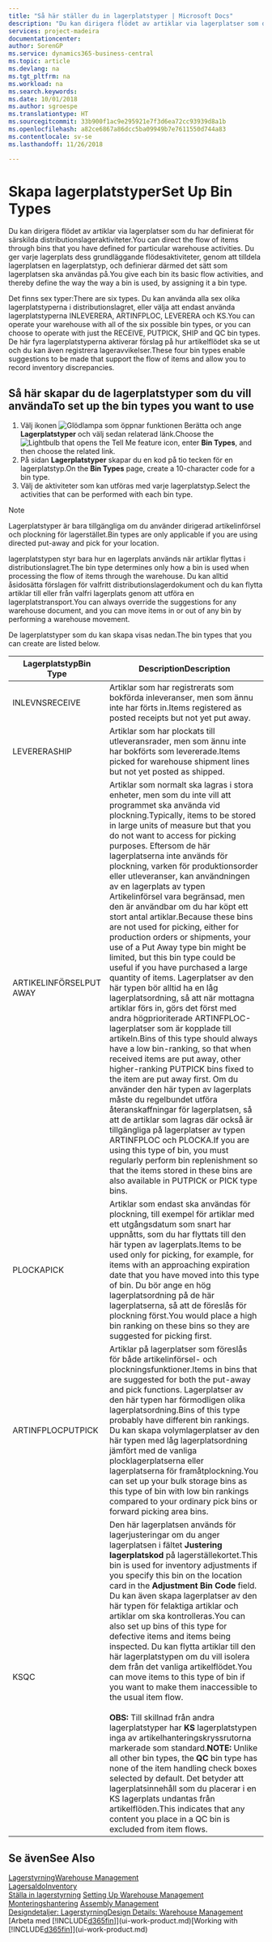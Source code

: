 ```yaml
---
title: "Så här ställer du in lagerplatstyper | Microsoft Docs"
description: "Du kan dirigera flödet av artiklar via lagerplatser som du har definierat för särskilda distributionslageraktiviteter. Du ger varje lagerplats dess grundläggande flödesaktiviteter, genom att tilldela lagerplatsen en lagerplatstyp, och definierar därmed det sätt som lagerplatsen ska användas på."
services: project-madeira
documentationcenter: 
author: SorenGP
ms.service: dynamics365-business-central
ms.topic: article
ms.devlang: na
ms.tgt_pltfrm: na
ms.workload: na
ms.search.keywords: 
ms.date: 10/01/2018
ms.author: sgroespe
ms.translationtype: HT
ms.sourcegitcommit: 33b900f1ac9e295921e7f3d6ea72cc93939d8a1b
ms.openlocfilehash: a82ce6867a86dcc5ba09949b7e7611550d744a83
ms.contentlocale: sv-se
ms.lasthandoff: 11/26/2018

---
```

# <a name="set-up-bin-types"></a><span data-ttu-id="ace06-104">Skapa lagerplatstyper</span><span class="sxs-lookup"><span data-stu-id="ace06-104">Set Up Bin Types</span></span>
<span data-ttu-id="ace06-105">Du kan dirigera flödet av artiklar via lagerplatser som du har definierat för särskilda distributionslageraktiviteter.</span><span class="sxs-lookup"><span data-stu-id="ace06-105">You can direct the flow of items through bins that you have defined for particular warehouse activities.</span></span> <span data-ttu-id="ace06-106">Du ger varje lagerplats dess grundläggande flödesaktiviteter, genom att tilldela lagerplatsen en lagerplatstyp, och definierar därmed det sätt som lagerplatsen ska användas på.</span><span class="sxs-lookup"><span data-stu-id="ace06-106">You give each bin its basic flow activities, and thereby define the way the way a bin is used, by assigning it a bin type.</span></span>  

<span data-ttu-id="ace06-107">Det finns sex typer:</span><span class="sxs-lookup"><span data-stu-id="ace06-107">There are six types.</span></span> <span data-ttu-id="ace06-108">Du kan använda alla sex olika lagerplatstyperna i distributionslagret, eller välja att endast använda lagerplatstyperna INLEVERERA, ARTINFPLOC, LEVERERA och KS.</span><span class="sxs-lookup"><span data-stu-id="ace06-108">You can operate your warehouse with all of the six possible bin types, or you can choose to operate with just the RECEIVE, PUTPICK, SHIP and QC bin types.</span></span> <span data-ttu-id="ace06-109">De här fyra lagerplatstyperna aktiverar förslag på hur artikelflödet ska se ut och du kan även registrera lageravvikelser.</span><span class="sxs-lookup"><span data-stu-id="ace06-109">These four bin types enable suggestions to be made that support the flow of items and allow you to record inventory discrepancies.</span></span>  

## <a name="to-set-up-the-bin-types-you-want-to-use"></a><span data-ttu-id="ace06-110">Så här skapar du de lagerplatstyper som du vill använda</span><span class="sxs-lookup"><span data-stu-id="ace06-110">To set up the bin types you want to use</span></span>  
1.  <span data-ttu-id="ace06-111">Välj ikonen ![Glödlampa som öppnar funktionen Berätta](media/ui-search/search_small.png "Berätta vad du vill göra") och ange **Lagerplatstyper** och välj sedan relaterad länk.</span><span class="sxs-lookup"><span data-stu-id="ace06-111">Choose the ![Lightbulb that opens the Tell Me feature](media/ui-search/search_small.png "Tell me what you want to do") icon, enter **Bin Types**, and then choose the related link.</span></span>  
2.  <span data-ttu-id="ace06-112">På sidan **Lagerplatstyper** skapar du en kod på tio tecken för en lagerplatstyp.</span><span class="sxs-lookup"><span data-stu-id="ace06-112">On the **Bin Types** page, create a 10-character code for a bin type.</span></span>  
3.  <span data-ttu-id="ace06-113">Välj de aktiviteter som kan utföras med varje lagerplatstyp.</span><span class="sxs-lookup"><span data-stu-id="ace06-113">Select the activities that can be performed with each bin type.</span></span>  

> [!NOTE]  
>  <span data-ttu-id="ace06-114">Lagerplatstyper är bara tillgängliga om du använder dirigerad artikelinförsel och plockning för lagerstället.</span><span class="sxs-lookup"><span data-stu-id="ace06-114">Bin types are only applicable if you are using directed put-away and pick for your location.</span></span>  

<span data-ttu-id="ace06-115">lagerplatstypen styr bara hur en lagerplats används när artiklar flyttas i distributionslagret.</span><span class="sxs-lookup"><span data-stu-id="ace06-115">The bin type determines only how a bin is used when processing the flow of items through the warehouse.</span></span> <span data-ttu-id="ace06-116">Du kan alltid åsidosätta förslagen för valfritt distributionslagerdokument och du kan flytta artiklar till eller från valfri lagerplats genom att utföra en lagerplatstransport.</span><span class="sxs-lookup"><span data-stu-id="ace06-116">You can always override the suggestions for any warehouse document, and you can move items in or out of any bin by performing a warehouse movement.</span></span>  

<span data-ttu-id="ace06-117">De lagerplatstyper som du kan skapa visas nedan.</span><span class="sxs-lookup"><span data-stu-id="ace06-117">The bin types that you can create are listed below.</span></span>  

|<span data-ttu-id="ace06-118">Lagerplatstyp</span><span class="sxs-lookup"><span data-stu-id="ace06-118">Bin Type</span></span>|<span data-ttu-id="ace06-119">Description</span><span class="sxs-lookup"><span data-stu-id="ace06-119">Description</span></span>|  
|------------------|---------------------------------------|  
|<span data-ttu-id="ace06-120">INLEVNS</span><span class="sxs-lookup"><span data-stu-id="ace06-120">RECEIVE</span></span>|<span data-ttu-id="ace06-121">Artiklar som har registrerats som bokförda inleveranser, men som ännu inte har förts in.</span><span class="sxs-lookup"><span data-stu-id="ace06-121">Items registered as posted receipts but not yet put away.</span></span>|  
|<span data-ttu-id="ace06-122">LEVERERA</span><span class="sxs-lookup"><span data-stu-id="ace06-122">SHIP</span></span>|<span data-ttu-id="ace06-123">Artiklar som har plockats till utleveransrader, men som ännu inte har bokförts som levererade.</span><span class="sxs-lookup"><span data-stu-id="ace06-123">Items picked for warehouse shipment lines but not yet posted as shipped.</span></span>|  
|<span data-ttu-id="ace06-124">ARTIKELINFÖRSEL</span><span class="sxs-lookup"><span data-stu-id="ace06-124">PUT AWAY</span></span>|<span data-ttu-id="ace06-125">Artiklar som normalt ska lagras i stora enheter, men som du inte vill att programmet ska använda vid plockning.</span><span class="sxs-lookup"><span data-stu-id="ace06-125">Typically, items to be stored in large units of measure but that you do not want to access for picking purposes.</span></span> <span data-ttu-id="ace06-126">Eftersom de här lagerplatserna inte används för plockning, varken för produktionsorder eller utleveranser, kan användningen av en lagerplats av typen Artikelinförsel vara begränsad, men den är användbar om du har köpt ett stort antal artiklar.</span><span class="sxs-lookup"><span data-stu-id="ace06-126">Because these bins are not used for picking, either for production orders or shipments, your use of a Put Away type bin might be limited, but this bin type could be useful if you have purchased a large quantity of items.</span></span> <span data-ttu-id="ace06-127">Lagerplatser av den här typen bör alltid ha en låg lagerplatsordning, så att när mottagna artiklar förs in, görs det först med andra högprioriterade ARTINFPLOC-lagerplatser som är kopplade till artikeln.</span><span class="sxs-lookup"><span data-stu-id="ace06-127">Bins of this type should always have a low bin-ranking, so that when received items are put away, other higher-ranking PUTPICK bins fixed to the item are put away first.</span></span> <span data-ttu-id="ace06-128">Om du använder den här typen av lagerplats måste du regelbundet utföra återanskaffningar för lagerplatsen, så att de artiklar som lagras där också är tillgängliga på lagerplatser av typen ARTINFPLOC och PLOCKA.</span><span class="sxs-lookup"><span data-stu-id="ace06-128">If you are using this type of bin, you must regularly perform bin replenishment so that the items stored in these bins are also available in PUTPICK or PICK type bins.</span></span>|  
|<span data-ttu-id="ace06-129">PLOCKA</span><span class="sxs-lookup"><span data-stu-id="ace06-129">PICK</span></span>|<span data-ttu-id="ace06-130">Artiklar som endast ska användas för plockning, till exempel för artiklar med ett utgångsdatum som snart har uppnåtts, som du har flyttats till den här typen av lagerplats.</span><span class="sxs-lookup"><span data-stu-id="ace06-130">Items to be used only for picking, for example, for items with an approaching expiration date that you have moved into this type of bin.</span></span> <span data-ttu-id="ace06-131">Du bör ange en hög lagerplatsordning på de här lagerplatserna, så att de föreslås för plockning först.</span><span class="sxs-lookup"><span data-stu-id="ace06-131">You would place a high bin ranking on these bins so they are suggested for picking first.</span></span>|  
|<span data-ttu-id="ace06-132">ARTINFPLOC</span><span class="sxs-lookup"><span data-stu-id="ace06-132">PUTPICK</span></span>|<span data-ttu-id="ace06-133">Artiklar på lagerplatser som föreslås för både artikelinförsel- och plockningsfunktioner.</span><span class="sxs-lookup"><span data-stu-id="ace06-133">Items in bins that are suggested for both the put-away and pick functions.</span></span> <span data-ttu-id="ace06-134">Lagerplatser av den här typen har förmodligen olika lagerplatsordning.</span><span class="sxs-lookup"><span data-stu-id="ace06-134">Bins of this type probably have different bin rankings.</span></span> <span data-ttu-id="ace06-135">Du kan skapa volymlagerplatser av den här typen med låg lagerplatsordning jämfört med de vanliga plocklagerplatserna eller lagerplatserna för framåtplockning.</span><span class="sxs-lookup"><span data-stu-id="ace06-135">You can set up your bulk storage bins as this type of bin with low bin rankings compared to your ordinary pick bins or forward picking area bins.</span></span>|  
|<span data-ttu-id="ace06-136">KS</span><span class="sxs-lookup"><span data-stu-id="ace06-136">QC</span></span>|<span data-ttu-id="ace06-137">Den här lagerplatsen används för lagerjusteringar om du anger lagerplatsen i fältet **Justering lagerplatskod** på lagerställekortet.</span><span class="sxs-lookup"><span data-stu-id="ace06-137">This bin is used for inventory adjustments if you specify this bin on the location card in the **Adjustment Bin Code** field.</span></span> <span data-ttu-id="ace06-138">Du kan även skapa lagerplatser av den här typen för felaktiga artiklar och artiklar om ska kontrolleras.</span><span class="sxs-lookup"><span data-stu-id="ace06-138">You can also set up bins of this type for defective items and items being inspected.</span></span> <span data-ttu-id="ace06-139">Du kan flytta artiklar till den här lagerplatstypen om du vill isolera dem från det vanliga artikelflödet.</span><span class="sxs-lookup"><span data-stu-id="ace06-139">You can move items to this type of bin if you want to make them inaccessible to the usual item flow.</span></span><br /><br /> <span data-ttu-id="ace06-140">**OBS:** Till skillnad från andra lagerplatstyper har **KS** lagerplatstypen inga av artikelhanteringskryssrutorna markerade som standard.</span><span class="sxs-lookup"><span data-stu-id="ace06-140">**NOTE:** Unlike all other bin types, the **QC** bin type has none of the item handling check boxes selected by default.</span></span> <span data-ttu-id="ace06-141">Det betyder att lagerplatsinnehåll som du placerar i en KS lagerplats undantas från artikelflöden.</span><span class="sxs-lookup"><span data-stu-id="ace06-141">This indicates that any content you place in a QC bin is excluded from item flows.</span></span>|  

## <a name="see-also"></a><span data-ttu-id="ace06-142">Se även</span><span class="sxs-lookup"><span data-stu-id="ace06-142">See Also</span></span>
[<span data-ttu-id="ace06-143">Lagerstyrning</span><span class="sxs-lookup"><span data-stu-id="ace06-143">Warehouse Management</span></span>](warehouse-manage-warehouse.md)  
[<span data-ttu-id="ace06-144">Lagersaldo</span><span class="sxs-lookup"><span data-stu-id="ace06-144">Inventory</span></span>](inventory-manage-inventory.md)  
<span data-ttu-id="ace06-145">[Ställa in lagerstyrning](warehouse-setup-warehouse.md)   </span><span class="sxs-lookup"><span data-stu-id="ace06-145">[Setting Up Warehouse Management](warehouse-setup-warehouse.md)   </span></span>  
<span data-ttu-id="ace06-146">[Monteringshantering](assembly-assemble-items.md)  </span><span class="sxs-lookup"><span data-stu-id="ace06-146">[Assembly Management](assembly-assemble-items.md)  </span></span>  
[<span data-ttu-id="ace06-147">Designdetaljer: Lagerstyrning</span><span class="sxs-lookup"><span data-stu-id="ace06-147">Design Details: Warehouse Management</span></span>](design-details-warehouse-management.md)  
<span data-ttu-id="ace06-148">[Arbeta med [!INCLUDE[d365fin](includes/d365fin_md.md)]](ui-work-product.md)</span><span class="sxs-lookup"><span data-stu-id="ace06-148">[Working with [!INCLUDE[d365fin](includes/d365fin_md.md)]](ui-work-product.md)</span></span>

